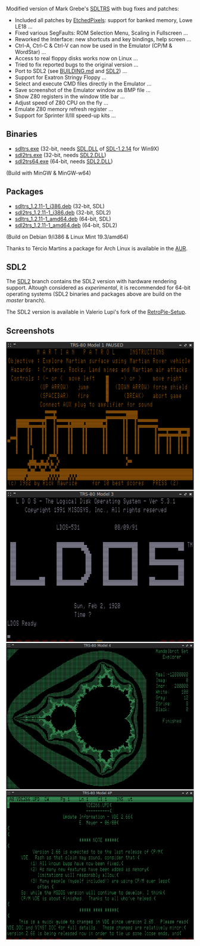 Modified version of Mark Grebe's [SDLTRS] with bug fixes and patches:

  * Included all patches by [EtchedPixels]: support for banked memory, Lowe LE18 ...
  * Fixed various SegFaults: ROM Selection Menu, Scaling in Fullscreen ...
  * Reworked the Interface: new shortcuts and key bindings, help screen ...
  * Ctrl-A, Ctrl-C & Ctrl-V can now be used in the Emulator (CP/M & WordStar) ...
  * Access to real floppy disks works now on Linux ...
  * Tried to fix reported bugs to the original version ...
  * Port to SDL2 (see [BUILDING.md] and [SDL2]) ...
  * Support for Exatron Stringy Floppy ...
  * Select and execute CMD files directly in the Emulator ...
  * Save screenshot of the Emulator window as BMP file ...
  * Show Z80 registers in the window title bar ...
  * Adjust speed of Z80 CPU on the fly ...
  * Emulate Z80 memory refresh register ...
  * Support for Sprinter II/III speed-up kits ...

## Binaries

  * [sdltrs.exe]     (32-bit, needs [SDL.DLL] of [SDL-1.2.14] for Win9X)
  * [sdl2trs.exe]    (32-bit, needs [SDL2.DLL])
  * [sdl2trs64.exe]  (64-bit, needs [SDL2.DLL])

(Build with MinGW & MinGW-w64)

## Packages

  * [sdltrs_1.2.11-1_i386.deb]    (32-bit, SDL)
  * [sdl2trs_1.2.11-1_i386.deb]   (32-bit, SDL2)
  * [sdltrs_1.2.11-1_amd64.deb]   (64-bit, SDL)
  * [sdl2trs_1.2.11-1_amd64.deb]  (64-bit, SDL2)

(Build on Debian 9/i386 & Linux Mint 19.3/amd64)

Thanks to Tércio Martins a package for Arch Linux is available in the [AUR].

## SDL2

The [SDL2] branch contains the SDL2 version with hardware rendering support.
Altough considered as *experimental*, it is recommended for 64-bit operating
systems (SDL2 binaries and packages above are build on the *master* branch).

The SDL2 version is available in Valerio Lupi's fork of the [RetroPie-Setup].

## Screenshots

![screenshot](screenshots/sdltrs01.png)
![screenshot](screenshots/sdltrs02.png)
![screenshot](screenshots/sdltrs03.png)
![screenshot](screenshots/sdltrs04.png)

[AUR]: https://aur.archlinux.org/packages/sdltrs
[BUILDING.md]: BUILDING.md
[EtchedPixels]: https://www.github.com/EtchedPixels/xtrs
[RetroPie-Setup]: https://github.com/valerino/RetroPie-Setup
[SDL2]: https://gitlab.com/jengun/sdltrs/-/tree/sdl2
[SDL.DLL]: https://www.libsdl.org/download-1.2.php
[SDL2.DLL]: https://www.libsdl.org/download-2.0.php
[SDL-1.2.14]: https://www.libsdl.org/release/SDL-1.2.14-win32.zip
[SDLTRS]: http://sdltrs.sourceforge.net
[sdltrs.exe]: bin/sdltrs.exe
[sdl2trs.exe]: bin/sdl2trs.exe
[sdl2trs64.exe]: bin/sdl2trs64.exe
[sdltrs_1.2.11-1_i386.deb]: bin/sdltrs_1.2.11-1_i386.deb
[sdl2trs_1.2.11-1_i386.deb]: bin/sdl2trs_1.2.11-1_i386.deb
[sdltrs_1.2.11-1_amd64.deb]: bin/sdltrs_1.2.11-1_amd64.deb
[sdl2trs_1.2.11-1_amd64.deb]: bin/sdl2trs_1.2.11-1_amd64.deb
